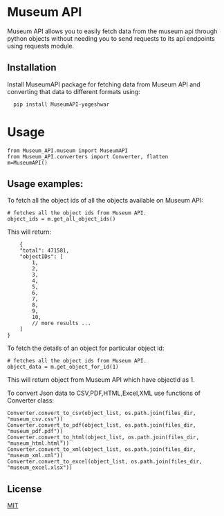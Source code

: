 
# Museum API

Museum API allows you to easily fetch data from the museum api through python objects without needing you to send requests to its api endpoints using requests module.


## Installation

Install MuseumAPI package for fetching data from Museum API and converting that data to different formats using:

```bash
  pip install MuseumAPI-yogeshwar
```
    
# Usage

```pythonscript
from Museum_API.museum import MuseumAPI
from Museum_API.converters import Converter, flatten
m=MuseumAPI()
```


## Usage examples:
To fetch all the object ids of all the objects available on Museum API:
```pythonscript
# fetches all the object ids from Museum API.
object_ids = m.get_all_object_ids()
```
This will return:
```pythonscript
    {
	"total": 471581,
	"objectIDs": [
		1,
		2,
		3,
		4,
		5,
		6,
		7,
		8,
		9,
		10,
		// more results ...
	]
}
```
To fetch the details of an object for particular object id:
```pythonscript
# fetches all the object ids from Museum API.
object_data = m.get_object_for_id(1)
```
This will return object from Museum API which have objectId as 1.

To convert Json data to CSV,PDF,HTML,Excel,XML use functions of Converter class:
```pythonscript
Converter.convert_to_csv(object_list, os.path.join(files_dir, "museum_csv.csv"))
Converter.convert_to_pdf(object_list, os.path.join(files_dir, "museum_pdf.pdf"))
Converter.convert_to_html(object_list, os.path.join(files_dir, "museum_html.html"))
Converter.convert_to_xml(object_list, os.path.join(files_dir, "museum_xml.xml"))
Converter.convert_to_excel(object_list, os.path.join(files_dir, "museum_excel.xlsx"))
```
## License

[MIT](https://github.com/yogeshwarreddy13/Museum-codeops/blob/master/LICENSE)

